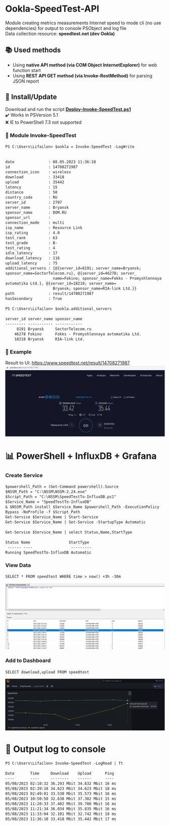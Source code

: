 # Ookla-SpeedTest-API
Module creating metrics measurements Internet speed to mode cli (no use dependencies) for output to console PSObject and log file \
Data collection resource: **speedtest.net (dev Ookla)**

## 📚 Used methods
- Using **native API method (via COM Object InternetExplorer)** for web function start
- Using **REST API GET method (via Invoke-RestMethod)** for parsing JSON report

## 🚀 Install/Update
Download and run the script **[Deploy-Invoke-SpeedTest.ps1](https://github.com/Lifailon/Ookla-SpeedTest-API/blob/rsa/Deploy-Invoke-SpeedTest.ps1)** \
✔️ Works in PSVersion 5.1 \
❌ IE to PowerShell 7.3 not supported

### 🔔 Module Invoke-SpeedTest
```
PS C:\Users\Lifailon> $ookla = Invoke-SpeedTest -LogWrite


date               : 08.05.2023 11:36:10
id                 : 14708271987
connection_icon    : wireless
download           : 33418
upload             : 35442
latency            : 15
distance           : 50
country_code       : RU
server_id          : 2707
server_name        : Bryansk
sponsor_name       : DOM.RU
sponsor_url        :
connection_mode    : multi
isp_name           : Resource Link
isp_rating         : 4.0
test_rank          : 63
test_grade         : B-
test_rating        : 4
idle_latency       : 17
download_latency   : 116
upload_latency     : 75
additional_servers : {@{server_id=8191; server_name=Bryansk; sponsor_name=SectorTelecom.ru}, @{server_id=46278; server_
                     name=Fokino; sponsor_name=Fokks - Promyshlennaya avtomatika Ltd.}, @{server_id=18218; server_name=
                     Bryansk; sponsor_name=RIA-link Ltd.}}
path               : result/14708271987
hasSecondary       : True

PS C:\Users\Lifailon> $ookla.additional_servers

server_id server_name sponsor_name
--------- ----------- ------------
     8191 Bryansk     SectorTelecom.ru
    46278 Fokino      Fokks - Promyshlennaya avtomatika Ltd.
    18218 Bryansk     RIA-link Ltd.
```

### 🎉 Example
Result to UI: https://www.speedtest.net/result/14708271987 \
![Image alt](https://github.com/Lifailon/Ookla-SpeedTest-API/blob/rsa/Screen/UI.jpg)

# 📊 PowerShell + InfluxDB + Grafana

### Create Service
```
$powershell_Path = (Get-Command powershell).Source
$NSSM_Path = "C:\NSSM\NSSM-2.24.exe"
$Script_Path = "C:\NSSM\SpeedTestTo-InfluxDB.ps1"
$Service_Name = "SpeedTestTo-InfluxDB"
& $NSSM_Path install $Service_Name $powershell_Path -ExecutionPolicy Bypass -NoProfile -f $Script_Path
Get-Service $Service_Name | Start-Service
Get-Service $Service_Name | Set-Service -StartupType Automatic

Get-Service $Service_Name | select Status,Name,StartType

Status Name                 StartType
 ------ ----                 ---------
Running SpeedTestTo-InfluxDB Automatic
```

### View Data

`SELECT * FROM speedtest WHERE time > now() +3h -30m`

![Image alt](https://github.com/Lifailon/Ookla-SpeedTest-API/blob/rsa/Screen/InfluxDB-Data.jpg)

### Add to Dashboard

`SELECT download,upload FROM speedtest`

![Image alt](https://github.com/Lifailon/Ookla-SpeedTest-API/blob/rsa/Screen/Grafana-Dashboard.jpg)


# 📑 Output log to console
```
PS C:\Users\Lifailon> Invoke-SpeedTest -LogRead | ft

Date       Time     Download    Upload      Ping
----       ----     --------    ------      ----
05/08/2023 02:10:32 36.293 Mbit 34.832 Mbit 16 ms
05/08/2023 02:39:18 34.623 Mbit 34.623 Mbit 18 ms
05/08/2023 02:49:01 33.530 Mbit 35.573 Mbit 16 ms
05/08/2023 10:50:50 32.638 Mbit 37.382 Mbit 15 ms
05/08/2023 11:20:33 37.402 Mbit 39.780 Mbit 16 ms
05/08/2023 11:21:34 36.034 Mbit 35.835 Mbit 16 ms
05/08/2023 11:33:04 32.101 Mbit 32.742 Mbit 18 ms
05/08/2023 11:36:10 33.418 Mbit 35.442 Mbit 17 ms
```
